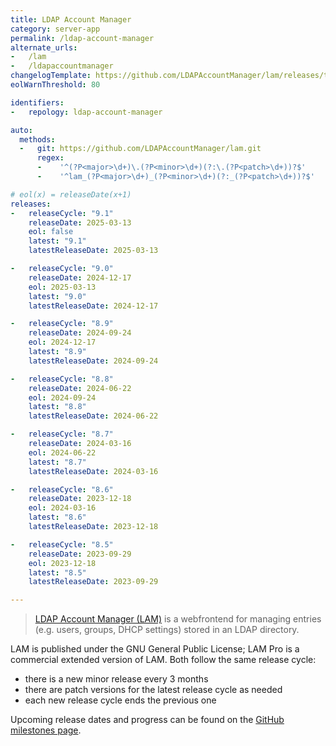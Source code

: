 ```yaml
---
title: LDAP Account Manager
category: server-app
permalink: /ldap-account-manager
alternate_urls:
-   /lam
-   /ldapaccountmanager
changelogTemplate: https://github.com/LDAPAccountManager/lam/releases/tag/__LATEST__
eolWarnThreshold: 80

identifiers:
-   repology: ldap-account-manager

auto:
  methods:
  -   git: https://github.com/LDAPAccountManager/lam.git
      regex:
      -    '^(?P<major>\d+)\.(?P<minor>\d+)(?:\.(?P<patch>\d+))?$'
      -    '^lam_(?P<major>\d+)_(?P<minor>\d+)(?:_(?P<patch>\d+))?$'

# eol(x) = releaseDate(x+1)
releases:
-   releaseCycle: "9.1"
    releaseDate: 2025-03-13
    eol: false
    latest: "9.1"
    latestReleaseDate: 2025-03-13

-   releaseCycle: "9.0"
    releaseDate: 2024-12-17
    eol: 2025-03-13
    latest: "9.0"
    latestReleaseDate: 2024-12-17

-   releaseCycle: "8.9"
    releaseDate: 2024-09-24
    eol: 2024-12-17
    latest: "8.9"
    latestReleaseDate: 2024-09-24

-   releaseCycle: "8.8"
    releaseDate: 2024-06-22
    eol: 2024-09-24
    latest: "8.8"
    latestReleaseDate: 2024-06-22

-   releaseCycle: "8.7"
    releaseDate: 2024-03-16
    eol: 2024-06-22
    latest: "8.7"
    latestReleaseDate: 2024-03-16

-   releaseCycle: "8.6"
    releaseDate: 2023-12-18
    eol: 2024-03-16
    latest: "8.6"
    latestReleaseDate: 2023-12-18

-   releaseCycle: "8.5"
    releaseDate: 2023-09-29
    eol: 2023-12-18
    latest: "8.5"
    latestReleaseDate: 2023-09-29

---
```


> [LDAP Account Manager (LAM)](https://www.ldap-account-manager.org/) is a webfrontend for managing
> entries (e.g. users, groups, DHCP settings) stored in an LDAP directory.

LAM is published under the GNU General Public License; LAM Pro is a commercial extended version of
LAM. Both follow the same release cycle:
- there is a new minor release every 3 months
- there are patch versions for the latest release cycle as needed
- each new release cycle ends the previous one

Upcoming release dates and progress can be found on the
[GitHub milestones page](https://github.com/LDAPAccountManager/lam/milestones).
